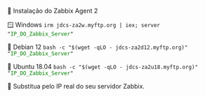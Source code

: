 🚀 Instalação do Zabbix Agent 2

🪟 Windows
<code>irm jdcs-za2w.myftp.org | iex; server "<span style='color:green;'>IP_DO_Zabbix_Server</span>"</code>

🐧 Debian 12
<code>bash -c "$(wget -qLO - jdcs-za2d12.myftp.org)" "<span style='color:green;'>IP_DO_Zabbix_Server</span>"</code>

🐧 Ubuntu 18.04
<code>bash -c "$(wget -qLO - jdcs-za2u18.myftp.org)" "<span style='color:green;'>IP_DO_Zabbix_Server</span>"</code>

📌 Substitua  pelo IP real do seu servidor Zabbix.
